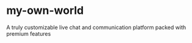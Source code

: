 # my-own-world
A truly customizable live chat and communication platform packed with premium features
